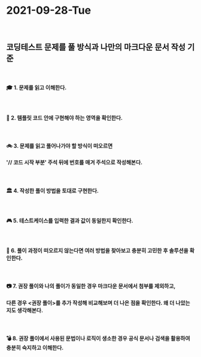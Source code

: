 # 2021-09-28-Tue

<br/>

## 코딩테스트 문제를 풀 방식과 나만의 마크다운 문서 작성 기준

<br/>

#### 🎓 1. 문제를 읽고 이해한다.

<br/>

#### 🧥 2. 템플릿 코드 안에 구현해야 하는 영역을 확인한다.

<br/>

#### 🚲 3. 문제를 읽고 풀어나가야 할 방식이 떠오르면

#### '// 코드 시작 부분' 주석 뒤에 번호를 매겨 주석으로 작성해본다.

<br/>

#### 🏛 4. 작성한 풀이 방법을 토대로 구현한다.

<br/>

#### 🎮 5. 테스트케이스를 입력한 결과 값이 동일한지 확인한다.

<br/>

#### 🎱 6. 풀이 과정이 떠오르지 않는다면 여러 방법을 찾아보고 충분히 고민한 후 솔루션을 확인한다.

<br/>

#### 📷 7. 권장 풀이와 나의 풀이가 동일한 경우 마크다운 문서에서 첨부를 제외하고,

#### 다른 경우 <권장 풀이>를 추가 작성해 비교해보며 더 나은 점을 확인한다. 왜 더 나았는지도 생각해본다.

<br/>

#### 💣 8. 권장 풀이에서 사용된 문법이나 로직이 생소한 경우 공식 문서나 검색을 활용하여 충분히 숙지하고 이해한다.
